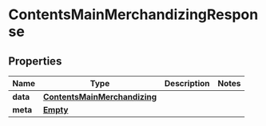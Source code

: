 
# ContentsMainMerchandizingResponse

## Properties
Name | Type | Description | Notes
------------ | ------------- | ------------- | -------------
**data** | [**ContentsMainMerchandizing**](ContentsMainMerchandizing.md) |  | 
**meta** | [**Empty**](Empty.md) |  | 



